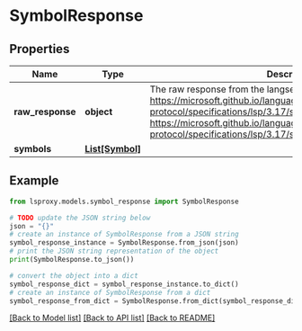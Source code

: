 # SymbolResponse


## Properties

Name | Type | Description | Notes
------------ | ------------- | ------------- | -------------
**raw_response** | **object** | The raw response from the langserver.  https://microsoft.github.io/language-server-protocol/specifications/lsp/3.17/specification/#workspace_symbol https://microsoft.github.io/language-server-protocol/specifications/lsp/3.17/specification/#document_symbol | [optional] 
**symbols** | [**List[Symbol]**](Symbol.md) |  | 

## Example

```python
from lsproxy.models.symbol_response import SymbolResponse

# TODO update the JSON string below
json = "{}"
# create an instance of SymbolResponse from a JSON string
symbol_response_instance = SymbolResponse.from_json(json)
# print the JSON string representation of the object
print(SymbolResponse.to_json())

# convert the object into a dict
symbol_response_dict = symbol_response_instance.to_dict()
# create an instance of SymbolResponse from a dict
symbol_response_from_dict = SymbolResponse.from_dict(symbol_response_dict)
```
[[Back to Model list]](../README.md#documentation-for-models) [[Back to API list]](../README.md#documentation-for-api-endpoints) [[Back to README]](../README.md)


